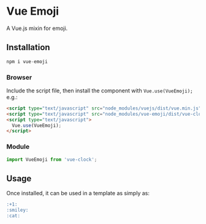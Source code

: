 # Vue Emoji

A Vue.js mixin for emoji.

## Installation

```js
npm i vue-emoji
```

### Browser

Include the script file, then install the component with `Vue.use(VueEmoji);` e.g.:

```html
<script type="text/javascript" src="node_modules/vuejs/dist/vue.min.js"></script>
<script type="text/javascript" src="node_modules/vue-emoji/dist/vue-clock.min.js"></script>
<script type="text/javascript">
  Vue.use(VueEmoji);
</script>
```

### Module

```js
import VueEmoji from 'vue-clock';
```

## Usage

Once installed, it can be used in a template as simply as:

```md
:+1:
:smiley:
:cat:
```
